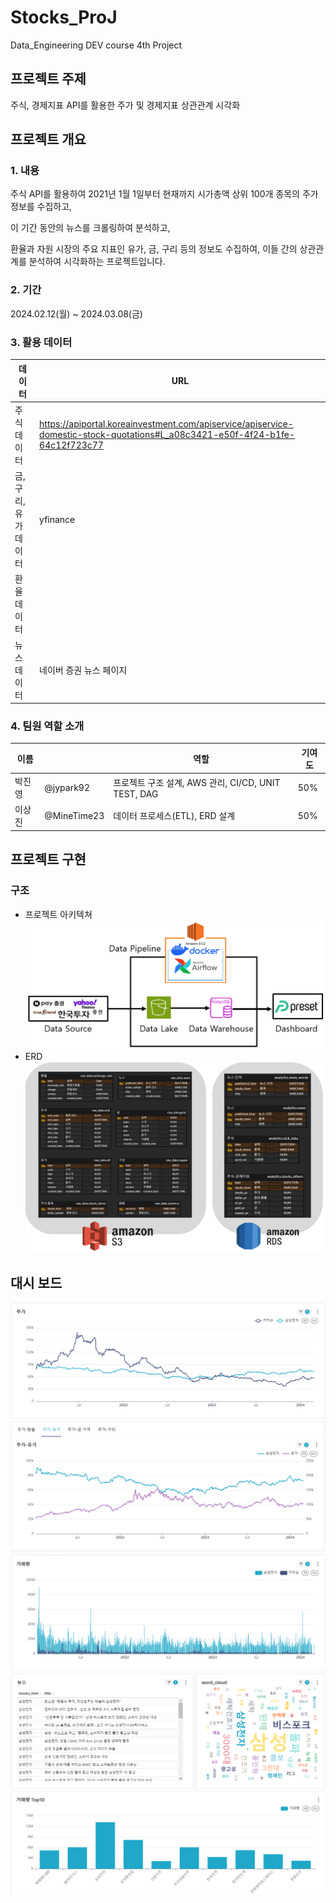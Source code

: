 # Stocks_ProJ
Data_Engineering DEV course 4th Project

## 프로젝트 주제
주식, 경제지표 API를 활용한 주가 및 경제지표 상관관계 시각화

## 프로젝트 개요

### 1. 내용
주식 API를 활용하여 2021년 1월 1일부터 현재까지 시가총액 상위 100개 종목의 주가 정보를 수집하고, 

이 기간 동안의 뉴스를 크롤링하여 분석하고, 

환율과 자원 시장의 주요 지표인 유가, 금, 구리 등의 정보도 수집하여, 이들 간의 상관관계를 분석하여 시각화하는 프로젝트입니다.

### 2. 기간
  2024.02.12(월) ~ 2024.03.08(금)

### 3. 활용 데이터
   
  | 데이터 | URL |
  |---|---|
  | 주식 데이터 | https://apiportal.koreainvestment.com/apiservice/apiservice-domestic-stock-quotations#L_a08c3421-e50f-4f24-b1fe-64c12f723c77 |
  | 금,구리,유가 데이터 | yfinance |
  | 환율 데이터 |  |
  | 뉴스 데이터 | 네이버 증권 뉴스 페이지 |

### 4. 팀원 역할 소개
   
  |이름||역할|기여도|
  | ---|---| ---| ---|
  |박진영 |@jypark92 | 프로젝트 구조 설계, AWS 관리, CI/CD, UNIT TEST, DAG| 50%|
  |이상진 |@MineTime23 | 데이터 프로세스(ETL), ERD 설계 |50%|

## 프로젝트 구현
### 구조
- 프로젝트 아키텍쳐
    ![Image](https://github.com/MineTime23/Image/blob/master/Untitled%20(2).png)
- ERD
    ![Image](https://github.com/MineTime23/Image/blob/master/ERD.png)

## 대시 보드
  ![Image](https://github.com/MineTime23/Image/blob/master/price%20dashboard.png)
  ![Image](https://github.com/MineTime23/Image/blob/master/finance%20dashboard.png)
  ![Image](https://github.com/MineTime23/Image/blob/master/amount%20dashboard.png)
  ![Image](https://github.com/MineTime23/Image/blob/master/news%20dashboard.png)
  ![Image](https://github.com/MineTime23/Image/blob/master/top10%20dashboard.png)
